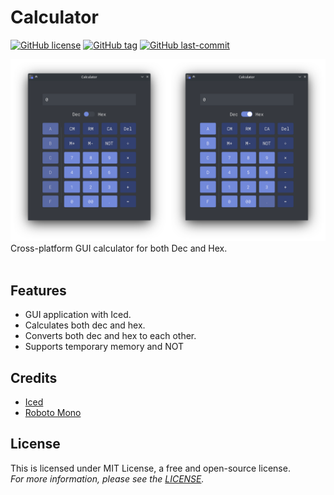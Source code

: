 # Calculator
[![GitHub license](https://img.shields.io/github/license/Mrmkroll/calculator?style=flat-square)](https://github.com/Mrmkroll/calculator/blob/main/LICENSE)
[![GitHub tag](https://img.shields.io/github/tag/Mrmkroll/calculator?style=flat-square)](https://github.com/Mrmkroll/calculator/tags)
[![GitHub last-commit](https://img.shields.io/github/last-commit/Mrmkroll/calculator?style=flat-square)](https://github.com/Mrmkroll/calculator/commits)

![Screenshot](https://raw.githubusercontent.com/Mrmkroll/calculator/main/docs/Screenshot.png)
Cross-platform GUI calculator for both Dec and Hex.<br>
<br>

## Features
- GUI application with Iced.
- Calculates both dec and hex.
- Converts both dec and hex to each other.
- Supports temporary memory and NOT

## Credits
- [Iced](https://github.com/iced-rs)
- [Roboto Mono](https://fonts.google.com/specimen/Roboto+Mono)

## License
This is licensed under MIT License, a free and open-source license.<br>
*For more information, please see the [LICENSE](https://github.com/Mrmkroll/calculator/blob/main/LICENSE).*
